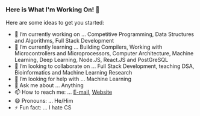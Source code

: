 ### Here is What I'm Working On! 👋

Here are some ideas to get you started:

- 🔭 I’m currently working on ... Competitive Programming, Data Structures and Algorithms, Full Stack Development
- 🌱 I’m currently learning ... Building Compilers, Working with Microcontrollers and Microprocessors, Computer Architecture, Machine Learning, Deep Learning, Node.JS, React.JS and PostGreSQL
- 👯 I’m looking to collaborate on ... Full Stack Development, teaching DSA, Bioinformatics and Machine Learning Research
- 🤔 I’m looking for help with ... Machine Learning
- 💬 Ask me about ... Anything
- 📫 How to reach me: ... [E-mail](mailto:1805007@ugrad.cse.buet.ac.bd), [Website](https://quvi007.github.io)
- 😄 Pronouns: ... He/Him
- ⚡ Fun fact: ... I hate CS
